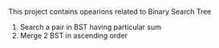 This project contains opearions related to Binary Search Tree

1. Search a pair in BST having particular sum
2. Merge 2 BST in ascending order
